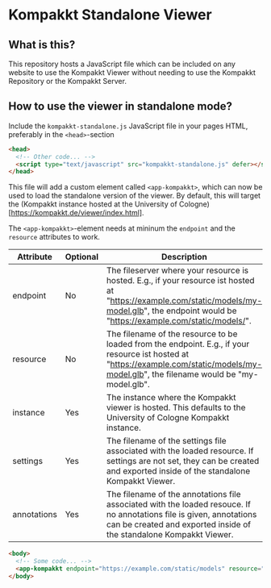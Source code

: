 # Kompakkt Standalone Viewer

## What is this?

This repository hosts a JavaScript file which can be included on any website to use the Kompakkt Viewer without needing to use the Kompakkt Repository or the Kompakkt Server.

## How to use the viewer in standalone mode?

Include the `kompakkt-standalone.js` JavaScript file in your pages HTML, preferably in the `<head>`-section

```html
<head>
  <!-- Other code... -->
  <script type="text/javascript" src="kompakkt-standalone.js" defer></script>
</head>
```

This file will add a custom element called `<app-kompakkt>`, which can now be used to load the standalone version of the viewer.
By default, this will target the (Kompakkt instance hosted at the University of Cologne)[https://kompakkt.de/viewer/index.html].

The `<app-kompakkt>`-element needs at mininum the `endpoint` and the `resource` attributes to work.

| Attribute   | Optional | Description |
| -- | -- | -- |
| endpoint | No | The fileserver where your resource is hosted. E.g., if your resource ist hosted at "https://example.com/static/models/my-model.glb", the endpoint would be "https://example.com/static/models/". |
| resource | No | The filename of the resource to be loaded from the endpoint. E.g., if your resource ist hosted at "https://example.com/static/models/my-model.glb", the filename would be "my-model.glb". |
| instance | Yes | The instance where the Kompakkt viewer is hosted. This defaults to the University of Cologne Kompakkt instance. |
| settings | Yes | The filename of the settings file associated with the loaded resource. If settings are not set, they can be created and exported inside of the standalone Kompakkt Viewer. |
| annotations | Yes | The filename of the annotations file associated with the loaded resouce. If no annotations file is given, annotations can be created and exported inside of the standalone Kompakkt Viewer. |

```html
<body>
  <!-- Some code... -->
  <app-kompakkt endpoint="https://example.com/static/models" resource="my-model.glb"></app-kompakkt>
</body>
```
